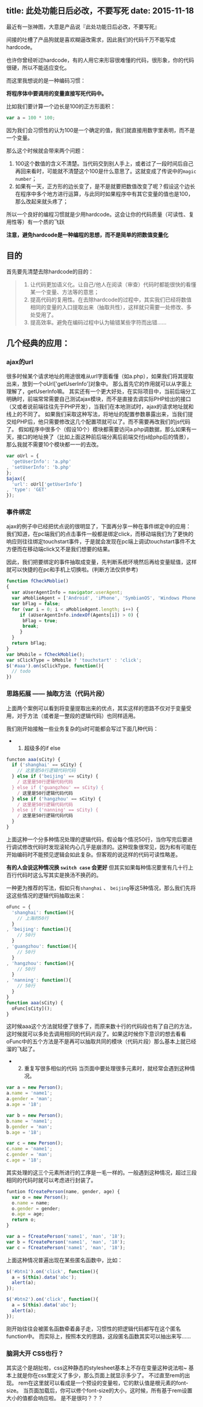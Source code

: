 title: 此处功能日后必改，不要写死
date: 2015-11-18
---

最近有一张神图，大意是产品说『此处功能日后必改，不要写死』

间接的吐槽了产品狗就是喜欢糊逼改需求，因此我们的代码千万不能写成hardcode。

也许你曾经听过hardcode，有的人用它来形容很难懂的代码，很形象，你的代码很硬，所以不能适应变化。

而这里我想说的是一种编码习惯：

**将程序体中要调用的变量直接写死代码中。**


<!-- more -->

比如我们要计算一个边长是100的正方形面积：
```javascript
var a = 100 * 100;
```
因为我们会习惯性的认为100是一个确定的值，我们就直接用数字里表明，而不是一个变量。

那么这个时候就会带来两个问题：

1. 100这个数值的含义不清楚。当代码交到别人手上，或者过了一段时间后自己再回来看时，可能就不清楚这个100是什么意思了。这就变成了传说中的`magic number`；
2. 如果有一天，正方形的边长变了，是不是就要把数值改变了呢？假设这个边长在程序中多个地方进行运算，与此同时如果程序中有其它变量的值也是100，那么改起来就头疼了；


所以一个良好的编程习惯就是少用hardcode。这会让你的代码质量（可读性、复用性等）有一个质的飞跃

**注意，避免hardcode是一种编程的思想，而不是简单的把数值变量化**


## 目的

首先要先清楚去除hardcode的目的：

> 1. 让代码更加语义化。让自己/他人在阅读（审查）代码时都能很快的看懂某一个变量、方法等的意思；
> 2. 提高代码的复用性。在去除hardcode的过程中，其实我们已经将数值相同的变量的入口提取出来（抽取共性），这样就只需要一处修改、多处受用了。
> 3. 提高效率。避免在编码过程中认为输错某些字符而出错……



## 几个经典的应用：


### ajax的url

很多时候某个请求地址的用途很难从url字面看懂（如a.php），如果我们将其提取出来，放到一个oUrl['getUserInfo']对象中。
那么首先它的作用就可以从字面上理解了，getUserInfo嘛。
其实还有一个更大好处，在实际项目中，当前后端分工明确时，前端常常需要自己测试ajax模块，而不是直接去调实际PHP给出的接口（又或者说前端往往先于PHP开发），当我们在本地测试时，ajax的请求地址就和线上的不同了。
如果我们采取这种写法，将地址的配置参数暴露出来，当我们提交给PHP后，他只需要修改这几个配置项就可以了。而不需要再改我们的js代码了。
假如程序中很多个（假设10个）模块都需要访问a.php调数据，那么如果有一天，接口的地址换了（比如上面这种前后端分离后前端交付js给php后的情景），那么我就不需要10个模块都一一的去改。

```javascript
var oUrl = {
  'getUserInfo': 'a.php'
, 'setUserInfo': 'b.php'
};
$ajax({
  'url': oUrl['getUserInfo']
, 'type': 'GET'
});
```

### 事件绑定

ajax的例子中已经把优点说的很明显了，下面再分享一种在事件绑定中的应用：
我们知道，在pc端我们的点击事件一般都是绑定click，而移动端我们为了更快的响应则往往绑定touchstart事件，于是就会发现在pc端上调试touchstart事件不太方便而在移动端click又不是我们想要的结果。

因此，我们把要绑定的事件抽取成变量，先判断系统环境然后再给变量赋值，这样就可以快捷的在pc和手机上切换啦。(判断方法仅供参考)

```javascript
function fCheckMoblie()  
{  
  var aUserAgentInfo = navigator.userAgent;  
  var aMoblieAgent = ['Android', 'iPhone', 'SymbianOS', 'Windows Phone', 'iPad', 'iPod'];
  var bFlag = false;  
  for (var i = 0; i < aMoblieAgent.length; i++) {  
     if (aUserAgentInfo.indexOf(Agents[i]) > 0) { 
      bFlag = true; 
      break; 
     }  
  }  
  return bFlag;  
} 
var bMobile = fCheckMoblie();
var sClickType = bMobile ? 'touchstart' : 'click';
$('#aaa').on(sClickType, function(){
  // todo
})
```

### 思路拓展 —— 抽取方法（代码片段）

上面两个案例可以看到将变量提取出来的优点，其实这样的思路不仅对于变量受用，对于方法（或者是一整段的逻辑代码）也同样适用。

我们刚开始接触一些业务复杂的js时可能都会写过下面几种代码：

* 1. 超级多的if else
```javascript
functon aaa(sCity) {
  if ('shanghai' == sCity) {
    // 这里是50行逻辑代码代码
  } else if ('beijing' == sCity) {
    / 这里是50行逻辑代码代码
  } else if ('guangzhou' == sCity) {
    / 这里是50行逻辑代码代码
  } else if ('hangzhou' == sCity) {
    / 这里是50行逻辑代码代码
  } else if ('nanning' == sCity) {
    / 这里是50行逻辑代码代码
  }
}
```
上面这种一个分多种情况处理的逻辑代码，假设每个情况50行，当你写完后要进行调试修改代码时发现滚轮内心几乎是崩溃的。这种现象很常见，因为和有可能在开始编码时不能预见逻辑会如此复杂。但客观的说这样的代码可读性略差。

**有的人会说这种情况换 `switch case` 会更好**
但其实如果每种情况要里有几十行上百行代码时这么写其实是换汤不换药的。

一种更为推荐的写法，假如只有`shanghai` 、 `beijing`等这5种情况，那么我们先将这这些情况的逻辑代码抽取出来：

```javascript
oFunc = {
  'shanghai': function(){
    // 上海的50行
  }
, 'beijing': function(){
    // 50行
  }
, 'guangzhou': function(){
    // 50行
  }
, 'hangzhou': function(){
    // 50行
  }
, 'nanning': function(){
    // 50行
  }
}
function aaa(sCity) {
  oFunc[sCity]();
}
```

这时候aaa这个方法就轻便了很多了，而原来数十行的代码段也有了自己的方法，这时候就可以多处去调用相同的代码片段了。如果这时候你下意识的想去看看oFunc中的五个方法是不是再可以抽取共同的模块（代码片段）那么基本上就已经溜的飞起了。

* 2. 重复写很多相似的代码
当页面中要处理很多元素时，就经常会遇到这种情况。

```javascript
var a = new Person();
a.name = 'name1';
a.gender = 'man';
a.age = '18';

var b = new Person();
b.name = 'name1';
b.gender = 'man';
b.age = '18';

var c = new Person();
c.name = 'name1';
c.gender = 'man';
c.age = '18';
```

其实处理的这三个元素所进行的工序是一毛一样的。一般遇到这种情况，超过三段相同的代码时就可以考虑进行封装了。

```javascript
funtion fCreatePerson(name, gender, age) {
  var o = new Person();
  o.name = name;
  o.gender = gender;
  o.age = age;
  return o;
}

var a = fCreatePerson('name1', 'man', '18');
var b = fCreatePerson('name1', 'man', '18');
var c = fCreatePerson('name1', 'man', '18');

```

上面这种情况普遍出现在某些匿名函数中，比如：

```javascript
$('#btn1').on('click', function(){
  a = $(this).data('abc');
  alert(a);
});

$('#btn2').on('click', function(){
  a = $(this).data('abc');
  alert(a);
});

```
刚开始往往会被匿名函数牵着鼻子走，习惯性的把逻辑代码都写在这个匿名function中。
而实际上，按照本文的思路，这段匿名函数其实可以抽出来写……

### 脑洞大开 CSS也行？
其实这个是胡扯啦，css这种静态的stylesheet基本上不存在变量这种说法啦~
基本上就是你在css里定义了多少，那么页面上就显示多少了。
不过直至rem的出现。
rem在这里就可以看成是一个预设的变量啦，它的默认值是根元素的font-size。
当页面加载后，你可以修个font-size的大小，这时候，所有基于rem设置大小的值都会响应啦。
是不是很叼？？？

